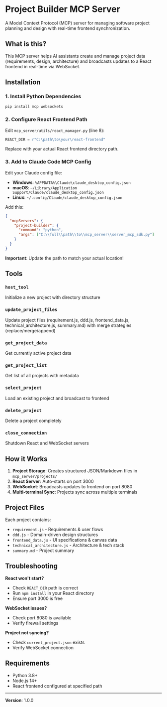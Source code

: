 # Project Builder MCP Server

A Model Context Protocol (MCP) server for managing software project planning and design with real-time frontend synchronization.

## What is this?

This MCP server helps AI assistants create and manage project data (requirements, design, architecture) and broadcasts updates to a React frontend in real-time via WebSocket.

## Installation

### 1. Install Python Dependencies

```bash
pip install mcp websockets
```

### 2. Configure React Frontend Path

Edit `mcp_server/utils/react_manager.py` (line 8):

```python
REACT_DIR = r"C:\path\to\your\react-frontend"
```

Replace with your actual React frontend directory path.

### 3. Add to Claude Code MCP Config

Edit your Claude config file:
- **Windows**: `%APPDATA%\Claude\claude_desktop_config.json`
- **macOS**: `~/Library/Application Support/Claude/claude_desktop_config.json`
- **Linux**: `~/.config/Claude/claude_desktop_config.json`

Add this:

```json
{
  "mcpServers": {
    "project-builder": {
      "command": "python",
      "args": ["C:\\full\\path\\to\\mcp_server\\server_mcp_sdk.py"]
    }
  }
}
```

**Important**: Update the path to match your actual location!

## Tools

### `host_tool`
Initialize a new project with directory structure

### `update_project_files`
Update project files (requirement.js, ddd.js, frontend_data.js, technical_architecture.js, summary.md) with merge strategies (replace/merge/append)

### `get_project_data`
Get currently active project data

### `get_project_list`
Get list of all projects with metadata

### `select_project`
Load an existing project and broadcast to frontend

### `delete_project`
Delete a project completely

### `close_connection`
Shutdown React and WebSocket servers

## How it Works

1. **Project Storage**: Creates structured JSON/Markdown files in `mcp_server/projects/`
2. **React Server**: Auto-starts on port 3000
3. **WebSocket**: Broadcasts updates to frontend on port 8080
4. **Multi-terminal Sync**: Projects sync across multiple terminals

## Project Files

Each project contains:
- `requirement.js` - Requirements & user flows
- `ddd.js` - Domain-driven design structures
- `frontend_data.js` - UI specifications & canvas data
- `technical_architecture.js` - Architecture & tech stack
- `summary.md` - Project summary

## Troubleshooting

**React won't start?**
- Check `REACT_DIR` path is correct
- Run `npm install` in your React directory
- Ensure port 3000 is free

**WebSocket issues?**
- Check port 8080 is available
- Verify firewall settings

**Project not syncing?**
- Check `current_project.json` exists
- Verify WebSocket connection

## Requirements

- Python 3.8+
- Node.js 14+
- React frontend configured at specified path

---

**Version**: 1.0.0
